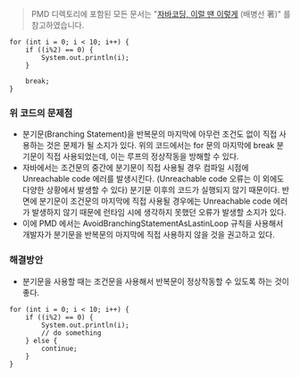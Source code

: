 > PMD 디렉토리에 포함된 모든 문서는 "[자바코딩, 이럴 땐 이렇게](http://wikibook.co.kr/java-coding-with-pmd/) (배병선 著)" 를 참고하였습니다.

```
for (int i = 0; i < 10; i++) {
    if ((i%2) == 0) {
        System.out.println(i);
    }

    break;
}
```

### 위 코드의 문제점
* 분기문(Branching Statement)을 반복문의 마지막에 아무런 조건도 없이 직접 사용하는 것은 문제가 될 소지가 있다. 위의 코드에서는 for 문의 마지막에 break 분기문이 직접 사용되었는데, 이는 루프의 정상작동을 방해할 수 있다.
* 자바에서는 조건문의 중간에 분기문이 직접 사용될 경우 컴파일 시점에 Unreachable code 에러를 발생시킨다. (Unreachable code 오류는 이 외에도 다양한 상황에서 발생할 수 있다) 분기문 이후의 코드가 실행되지 않기 때문이다. 반면에 분기문이 조건문의 마지막에 직접 사용될 경우에는 Unreachable code 에러가 발생하지 않기 때문에 런타임 시에 생각하지 못했던 오류가 발생할 소지가 있다.
* 이에 PMD 에서는 AvoidBranchingStatementAsLastinLoop 규칙을 사용해서 개발자가 분기문을 반복문의 마지막에 직접 사용하지 않을 것을 권고하고 있다.

### 해결방안
* 분기문을 사용할 때는 조건문을 사용해서 반복문이 정상작동할 수 있도록 하는 것이 좋다.

```
for (int i = 0; i < 10; i++) {
    if ((i%2) == 0) {
        System.out.println(i);
        // do something
    } else {
        continue;
    }
}
```

